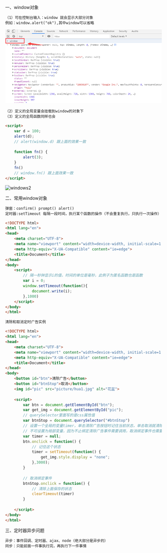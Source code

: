 一、window对象

    （1）可在控制台输入：window 就会显示大部分对象
    例如：window.alert("ok"),其中window可以省略

![window](../picture/window1.png)

    （2）定义的全局变量会挂载到window的对象下
    （3）定义的全局函数同样也会

```html
<script>
    var d = 100;
    alert(d);
    // alert(window.d) 跟上面的效果一致

    function fn() {
        alert(3);
    }
    fn()
    // window.fn() 跟上面效果一致
</script>
```
![windows2](../picture/window2.png)

二、常用window对象

    弹窗：confirm() prompt() alert()
    定时器:setTimeout 每隔一段时间，执行某个函数的操作（不会重复执行，只执行一次操作）

```html
<!DOCTYPE html>
<html lang="en">
<head>
    <meta charset="UTF-8">
    <meta name="viewport" content="width=device-width, initial-scale=1.0">
    <meta http-equiv="X-UA-Compatible" content="ie=edge">
    <title>Document</title>
</head>
<body>
    <script>
        // 隔一秒钟显示i的值，时间的单位是毫秒，此例子为匿名函数也是函数
        var i = 0;
        window.setTimeout(function(){
            document.write(i);
        },1000)
    </script>
</body>
</html>
```

    清除和取消定时广告实例

```html
<!DOCTYPE html>
<html lang="en">
<head>
    <meta charset="UTF-8">
    <meta name="viewport" content="width=device-width, initial-scale=1.0">
    <meta http-equiv="X-UA-Compatible" content="ie=edge">
    <title>Document</title>
</head>
<body>
    <button id="btn">清除广告</button>
    <button id="btnStop">取消</button>
    <img id="pic" src="picture/hua1.jpg" alt="花盆">

    <script>
        var btn = document.getElementById("btn");
        var get_img = document.getElementById("pic");
        // querySelector里面写的是css属性值
        var btnStop = document.querySelector("#btnStop")
        // 设置一个全局的变量timer，单击清除广告按钮时记住当前状态，单击取消就清除这个状态；
        // 不可设置为局部变量，因为不止绑定清除广告事件需要调用，取消绑定事件也需要使用
        var timer = null;
        btn.onclick = function() {
            // 记住这个状态
            timer = setTimeout(function() {
                get_img.style.display = "none";
            },3000);
        }

        // 取消绑定事件
        btnStop.onclick = function() {
            // 清除上面保存的状态
            clearTimeout(timer)
        }
        
    </script>
</body>
</html>
```

三、定时器异步问题

    异步：事件回调、定时器、ajax、node（绝大部分是异步的）
    同步：只能前面一件事执行完，再执行下一件事情   